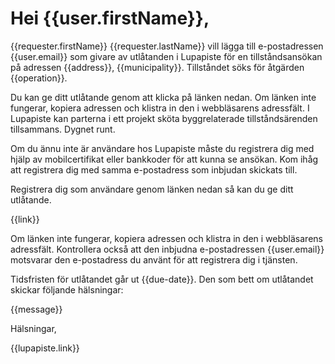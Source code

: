 # Hei {{user.firstName}},

{{requester.firstName}} {{requester.lastName}} vill lägga till
e-postadressen {{user.email}} som givare av utlåtanden i Lupapiste för
en tillståndsansökan på adressen {{address}},
{{municipality}}. Tillståndet söks för åtgärden {{operation}}.

Du kan ge ditt utlåtande genom att klicka på länken nedan. Om länken
inte fungerar, kopiera adressen och klistra in den i webbläsarens
adressfält. I Lupapiste kan parterna i ett projekt sköta
byggrelaterade tillståndsärenden tillsammans. Dygnet runt.

Om du ännu inte är användare hos Lupapiste måste du registrera dig med
hjälp av mobilcertifikat eller bankkoder för att kunna se ansökan. Kom
ihåg att registrera dig med samma e-postadress som inbjudan skickats
till.

Registrera dig som användare genom länken nedan så kan du ge ditt
utlåtande.

{{link}}

Om länken inte fungerar, kopiera adressen och klistra in den i
webbläsarens adressfält. Kontrollera också att den inbjudna
e-postadressen {{user.email}} motsvarar den e-postadress du använt för
att registrera dig i tjänsten.

Tidsfristen för utlåtandet går ut {{due-date}}. Den som bett om
utlåtandet skickar följande hälsningar:

{{message}}

Hälsningar,

{{lupapiste.link}}
